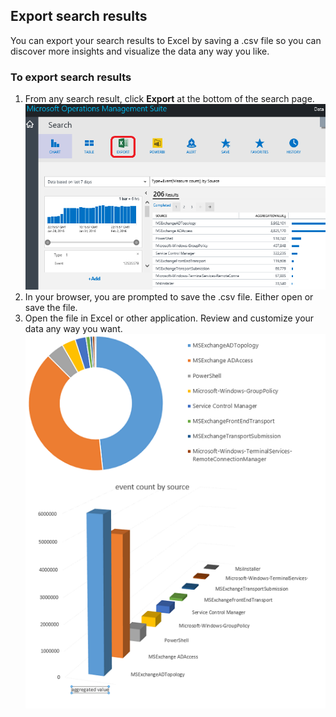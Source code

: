 ## Export search results

You can export your search results to Excel by saving a .csv file so you can discover more insights and visualize the data any way you like.

### To export search results

1. From any search result, click **Export** at the bottom of the search page.  
    ![export from search](../Image/oms-export-search.png)
2. In your browser, you are prompted to save the .csv file. Either open or save the file.
3. Open the file in Excel or other application. Review and customize your data any way you want.  
    ![Excel results](../Image/oms-export-excel.png)